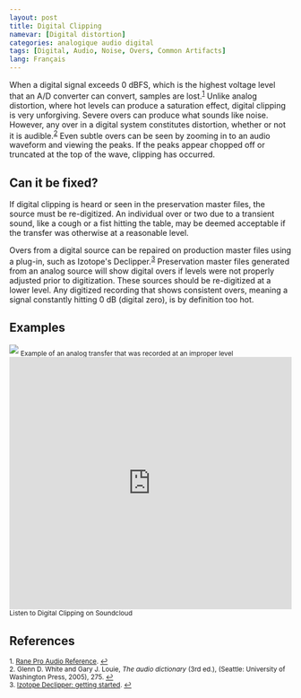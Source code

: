 ```yaml
---
layout: post
title: Digital Clipping
namevar: [Digital distortion]
categories: analogique audio digital
tags: [Digital, Audio, Noise, Overs, Common Artifacts]
lang: Français
---
```


When a digital signal exceeds 0 dBFS, which is the highest voltage level that an A/D converter can convert, samples are lost.<sup><a href="#fn1" id="ref1">1</a></sup> Unlike analog distortion, where hot levels can produce a saturation effect, digital clipping is very unforgiving. Severe overs can produce what sounds like noise. However, any over in a digital system constitutes distortion, whether or not it is audible.<sup><a href="#fn2" id="ref2">2</a></sup> Even subtle overs can be seen by zooming in to an audio waveform and viewing the peaks. If the peaks appear chopped off or truncated at the top of the wave, clipping has occurred.

## Can it be fixed?

If digital clipping is heard or seen in the preservation master files, the source must be re-digitized. An individual over or two due to a transient sound, like a cough or a fist hitting the table, may be deemed acceptable if the transfer was otherwise at a reasonable level.

Overs from a digital source can be repaired on production master files using a plug-in, such as Izotope's Declipper.<sup><a href="#fn3" id="ref3">3</a></sup> Preservation master files generated from an analog source will show digital overs if levels were not properly adjusted prior to digitization. These sources should be re-digitized at a lower level. Any digitized recording that shows consistent overs, meaning a signal constantly hitting 0 dB (digital zero), is by definition too hot.

## Examples

<img src="{{ site.baseurl }}/images/Levels_Too_Hot.png">
<sub>Example of an analog transfer that was recorded at an improper level</sub>

<iframe width="100%" height="450" scrolling="no" frameborder="no" src="https://w.soundcloud.com/player/?url=https%3A//api.soundcloud.com/tracks/96928624&amp;auto_play=false&amp;hide_related=false&amp;show_comments=true&amp;show_user=true&amp;show_reposts=false&amp;visual=true"></iframe>
<sub>Listen to Digital Clipping on Soundcloud</sub>

## References

<sup id="fn1">1. [Rane Pro Audio Reference](http://web.archive.org/web/20150319045001/http://www.rane.com/par-d.html#decibel). <a href="#ref1" title="Jump back to footnote 1 in the text.">↩</a></sup>  
<sup id="fn2">2. Glenn D. White and Gary J. Louie, _The audio dictionary_ (3rd ed.), (Seattle: University of Washington Press, 2005), 275. <a href="#ref2" title="Jump back to footnote 2 in the text.">↩</a></sup>  
<sup id="fn3">3. [Izotope Declipper: getting started](http://help.izotope.com/docs/rx1/pages/declipper_getting_started.htm). <a href="#ref3" title="Jump back to footnote 3 in the text.">↩</a></sup>
